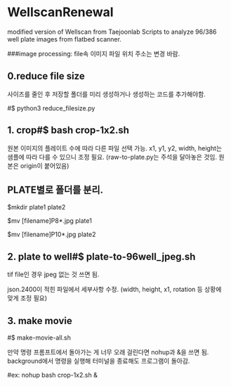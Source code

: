 # WellscanRenewal
modified version of Wellscan from Taejoonlab
Scripts to analyze 96/386 well plate images from flatbed scanner.

###image processing: file속 이미지 파일 위치 주소는 변경 바람.

## 0.reduce file size

사이즈를 줄인 후 저장할 폴더를 미리 생성하거나 생성하는 코드를 추가해야함.

#$ python3 reduce_filesize.py


## 1. crop#$ bash crop-1x2.sh

원본 이미지의 플레이트 수에 따라 다른 파일 선택 가능. x1, y1, y2, width, height는 샘플에 따라 다를 수 있으니 조정 필요. (raw-to-plate.py는 주석을 달아놓은 것임. 원본은 origin이 붙어있음)

## PLATE별로 폴더를 분리.

$mkdir plate1 plate2

$mv [filename]P8*.jpg plate1

$mv [filename]P10*.jpg plate2

## 2. plate to well#$ plate-to-96well_jpeg.sh

tif file인 경우 jpeg 없는 것 쓰면 됨. 

json.2400이 적힌 파일에서 세부사항 수정. (width, height, x1, rotation 등 상황에 맞게 조정 필요)

## 3. make movie

#$ make-movie-all.sh

만약 명령 프롬프트에서 돌아가는 게 너무 오래 걸린다면 nohup과 &을 쓰면 됨. background에서 명령을 실행해 터미널을 종료해도 프로그램이 돌아감.

#ex: nohup bash crop-1x2.sh &
